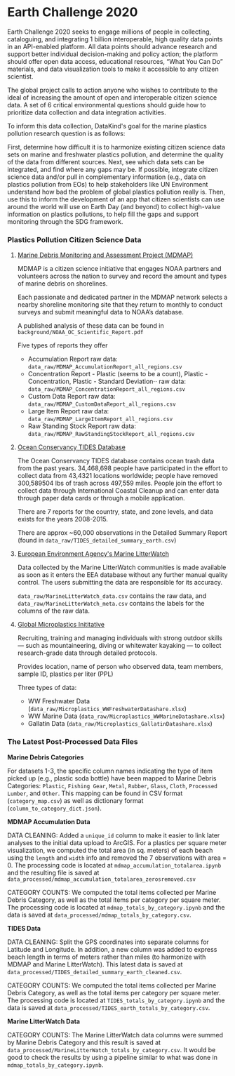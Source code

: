 # Earth Challenge 2020

Earth Challenge 2020 seeks to engage millions of people in collecting, cataloguing, and integrating 1 billion interoperable, high quality data points in an API-enabled platform. All data points should advance research and support better individual decision-making and policy action; the platform should offer open data access, educational resources, “What You Can Do” materials, and data visualization tools to make it accessible to any citizen scientist.

The global project calls to action anyone who wishes to contribute to the ideal of increasing the amount of open and interoperable citizen science data. A set of 6 critical environmental questions should guide how to prioritize data collection and data integration activities.

To inform this data collection, DataKind's goal for the marine plastics pollution research question is as follows:

First, determine how difficult it is to harmonize existing citizen science data sets on marine and freshwater plastics pollution, and determine the quality of the data from different sources. Next, see which data sets can be integrated, and find where any gaps may be.  If possible, integrate citizen science data and/or pull in complementary information (e.g., data on plastics pollution from EOs) to help stakeholders like UN Environment understand how bad the problem of global plastics pollution really is.  Then, use this to inform the development of an app that citizen scientists can use around the world will use on Earth Day (and beyond) to collect high-value information on plastics pollutions, to help fill the gaps and support monitoring through the SDG framework.


### Plastics Pollution Citizen Science Data

1. [Marine Debris Monitoring and Assessment Project (MDMAP)](https://mdmap.orr.noaa.gov/login)

   MDMAP is a citizen science initiative that engages NOAA partners and volunteers across the nation to survey and record the amount and types of marine debris on shorelines.

   Each passionate and dedicated partner in the MDMAP network selects a nearby shoreline monitoring site that they return to monthly to conduct surveys and submit meaningful data to NOAA’s database.

   A published analysis of these data can be found in `background/NOAA_OC_Scientific_Report.pdf`

   Five types of reports they offer
   * Accumulation Report
   raw data: `data_raw/MDMAP_AccumulationReport_all_regions.csv`
   * Concentration Report - Plastic (seems to be a count), Plastic - Concentration, Plastic - Standard Deviation⋅⋅
   raw data: `data_raw/MDMAP_ConcentrationReport_all_regions.csv`
   * Custom Data Report
   raw data: `data_raw/MDMAP_CustomDataReport_all_regions.csv`
   * Large Item Report
   raw data: `data_raw/MDMAP_LargeItemReport_all_regions.csv`
   * Raw Standing Stock Report
   raw data: `data_raw/MDMAP_RawStandingStockReport_all_regions.csv`

2. [Ocean Conservancy TIDES Database](https://www.coastalcleanupdata.org/)

   The Ocean Conservancy TIDES database contains ocean trash data from the past years. 34,468,698 people have participated in the effort to collect data from 43,4321 locations worldwide; people have removed 300,589504 lbs of trash across 497,559 miles. People join the effort to collect data through International Coastal Cleanup and can enter data through paper data cards or through a mobile application.

   There are 7 reports for the country, state, and zone levels, and data exists for the years 2008-2015.

   There are approx ~60,000 observations in the Detailed Summary Report (found in `data_raw/TIDES_detailed_summary_earth.csv`)

3. [European Environment Agency's Marine LitterWatch](https://www.eea.europa.eu/themes/water/europes-seas-and-coasts/assessments/marine-litterwatch/data-and-results/marine-litterwatch-data-viewer/marine-litterwatch-data-viewer)

   Data collected by the Marine LitterWatch communities is made available as soon as it enters the EEA database without any further manual quality control. The users submitting the data are responsible for its accuracy.

   `data_raw/MarineLitterWatch_data.csv` contains the raw data, and `data_raw/MarineLitterWatch_meta.csv` contains the labels for the columns of the raw data.

4. [Global Microplastics Inititative](https://www.adventurescientists.org/microplastics.html)

   Recruiting, training and managing individuals with strong outdoor skills — such as mountaineering, diving or whitewater kayaking — to collect research-grade data through detailed protocols.

   Provides location, name of person who observed data, team members, sample ID, plastics per liter (PPL)

   Three types of data:
   * WW Freshwater Data (`data_raw/Microplastics_WWFreshwaterDatashare.xlsx`)
   * WW Marine Data (`data_raw/Microplastics_WWMarineDatashare.xlsx`)
   * Gallatin Data (`data_raw/Microplastics_GallatinDatashare.xlsx`)


### The Latest Post-Processed Data Files

**Marine Debris Categories**

For datasets 1-3, the specific column names indicating the type of item picked up (e.g., plastic soda bottle) have been mapped to Marine Debris Categories: `Plastic`, `Fishing Gear`, `Metal`, `Rubber`, `Glass`, `Cloth`, `Processed Lumber`, and `Other`. This mapping can be found in CSV format (`category_map.csv`) as well as dictionary format (`column_to_category_dict.json`).

**MDMAP Accumulation Data**

DATA CLEANING: Added a `unique_id` column to make it easier to link later analyses to the initial data upload to ArcGIS. For a plastics per square meter visualization, we computed the total area (in sq. meters) of each beach using the `length` and `width` info and removed the 7 observations with area = 0. The processing code is located at `mdmap_accumulation_totalarea.ipynb` and the resulting file is saved at `data_processed/mdmap_accumulation_totalarea_zerosremoved.csv`

CATEGORY COUNTS: We computed the total items collected per Marine Debris Category, as well as the total items per category per square meter.  The processing code is located at `mdmap_totals_by_category.ipynb` and the data is saved at `data_processed/mdmap_totals_by_category.csv`.

**TIDES Data**

DATA CLEANING: Split the GPS coordinates into separate columns for Latitude and Longitude.  In addition, a new column was added to express beach length in terms of meters rather than miles (to harmonize with MDMAP and Marine LitterWatch). This latest data is saved at `data_processed/TIDES_detailed_summary_earth_cleaned.csv`.

CATEGORY COUNTS: We computed the total items collected per Marine Debris Category, as well as the total items per category per square meter.  The processing code is located at `TIDES_totals_by_category.ipynb` and the data is saved at `data_processed/TIDES_earth_totals_by_category.csv`.

**Marine LitterWatch Data**

CATEGORY COUNTS: The Marine LitterWatch data columns were summed by Marine Debris Category and this result is saved at `data_processed/MarineLitterWatch_totals_by_category.csv`. It would be good to check the results by using a pipeline similar to what was done in `mdmap_totals_by_category.ipynb`.
